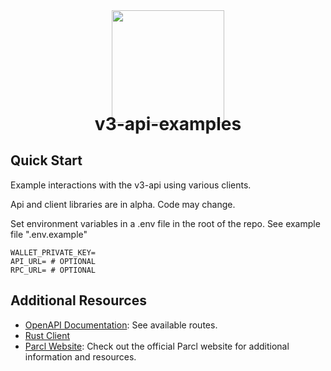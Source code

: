 <div align="center">
<img height="180" src="https://avatars.githubusercontent.com/u/84755822?s=200&v=4"/>
<h1 style="margin-top:-15px;">v3-api-examples</h1>
</div>

## Quick Start

Example interactions with the v3-api using various clients.

Api and client libraries are in alpha. Code may change.

Set environment variables in a .env file in the root of the repo. See example file ".env.example"

```.env
WALLET_PRIVATE_KEY=
API_URL= # OPTIONAL
RPC_URL= # OPTIONAL
```

## Additional Resources

- [OpenAPI Documentation](https://v3.parcl-api.com/docs): See available routes.
- [Rust Client](https://github.com/ParclFinance/v3-api-client-rs)
- [Parcl Website](https://parcl.co): Check out the official Parcl website for additional information and resources.
